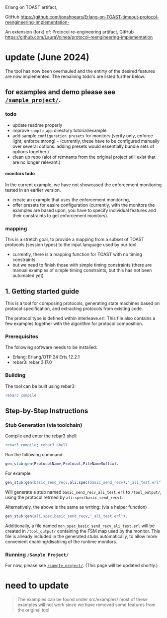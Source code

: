 Erlang on TOAST artifact,

GitHub <https://github.com/jonahpears/Erlang-on-TOAST-timeout-protocol-reengineering-implementation->

An extension (fork) of:
Protocol re-engineering artifact,
GitHub  <https://github.com/LauraVoinea/protocol-reengineering-implementation>

# update (June 2024) 
The tool has now been overhauled and the entirty of the desired features are now implemented.
The remaining todo's are listed further below.

## for examples and demo please see [`/sample_project/`](https://github.com/jonahpears/Erlang-on-TOAST-timeout-protocol-reengineering-implementation-/tree/main/sample_project).

### todo

- update readme properly
- improve `sample_app` directory tutorial/example
- add sample `configuration presets` for monitors (verify only, enforce light, enforce strong) - (currently, these have to be configured manually over several options. adding presets would essentially bundle sets of options together.)
- clean up repo (alot of remnants from the original project still exist that are no longer relevant.)

#### monitors todo
In the current example, we have not showcased the enforcement monitoring tested in an earlier version.
- create an example that uses the enforcement monitoring,
- offer presets for easire configuration (currently, with the monitors the examples are based upon, you have to specify individual features and their constraints to get enforcement monitors).

### mapping 
This is a stretch goal, to provide a mapping from a subset of TOAST protocols (session types) to the input language used by our tool.
- currently, there is a mapping function for TOAST with no timing constraints
- but we need to finish those with simple timing constraints (there are manual examples of simple timing constraints, but this has not been automated yet)

## 1. Getting started guide

This is a tool for composing protocols, generating state machines based on
protocol specification, and extracting protocols from existing code.

The protocol type is defined within interleave.erl. This file also contains a few
examples together with the algorithm for protocol composition.

### Prerequisites

The following software needs to be installed:

- Erlang: Erlang/OTP 24 Erts 12.2.1
- rebar3: rebar 3.17.0

### Building

The tool can be built using rebar3:
```erl
rebar3 compile
```

## Step-by-Step Instructions

### Stub Generation (via toolchain)

Compile and enter the rebar3 shell:
```erl
rebar3 compile; rebar3 shell
```

Run the following command:
```erl
gen_stub:gen(ProtocolName,Protocol,FileNameSuffix).
```

For example:
```erl
gen_stub:gen(basic_send_recv,ali:spec(basic_send_recv),"_ali_test.erl").
```
Will generate a stub named `basic_send_recv_ali_test.erl` to `/tool_output/`, using the protocol retrned by `ali:spec(basic_send_recv)`.

Alternatively, the above is the same as writing: (via a helper function)
```erl
gen_stub:gen(ali,spec,basic_send_recv,"_ali_test.erl").
```

Additionally, a file named `mon_spec_basic_send_recv_ali_test.erl` will be created in `/tool_output/` containing the FSM map used by the monitor.
This file is already included in the generated stubs automatically, to allow more convenient enabling/disabling of the runtime monitors.

### Running `/Sample Project/`

For now, please see [`/sample_project/`](https://github.com/jonahpears/Erlang-on-TOAST-timeout-protocol-reengineering-implementation-/tree/main/sample_project).
(This page will be updated shortly.)


# need to update

> The examples can be found under src/examples/
most of these examples will not work since we have removed some features from the original tool
